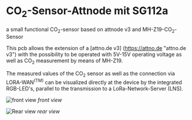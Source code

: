 # CO<sub>2</sub>-Sensor-Attnode mit SG112a
a small functional CO<sub>2</sub>-sensor based on attnode v3 and MH-Z19-CO<sub>2</sub>-Sensor

This pcb allows the extension of a [attno.de v3] (https://attno.de "attno.de v3") with the possibility to be operated with 5V-15V operating voltage as well as CO<sub>2</sub> measurement by means of MH-Z19.

The measured values of the CO<sub>2</sub> sensor as well as the connection via LORA-WAN<sup>(TM)</sup> can be visualized directly at the device by the integrated RGB-LED's, parallel to the transmission to a LoRa-Network-Server (LNS).

![front view](https://github.com/theArcher73/usb_button_pcb/blob/main/kicad-project/img/board_front.png) *front view*

![Rear view](https://github.com/theArcher73/usb_button_pcb/blob/main/kicad-project/img/board_back.png) *rear view*